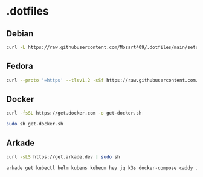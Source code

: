 # .dotfiles

## Debian

```sh
curl -L https://raw.githubusercontent.com/Mozart409/.dotfiles/main/setup-new-machine-debian.sh | sudo sh
```

## Fedora

```sh
curl --proto '=https' --tlsv1.2 -sSf https://raw.githubusercontent.com/Mozart409/.dotfiles/main/fedora.sh | sudo sh
```

## Docker

```sh
curl -fsSL https://get.docker.com -o get-docker.sh
```

```sh
sudo sh get-docker.sh
```

## Arkade

```sh
curl -sLS https://get.arkade.dev | sudo sh
```

```sh
arkade get kubectl helm kubens kubecm hey jq k3s docker-compose caddy istioctl
```
